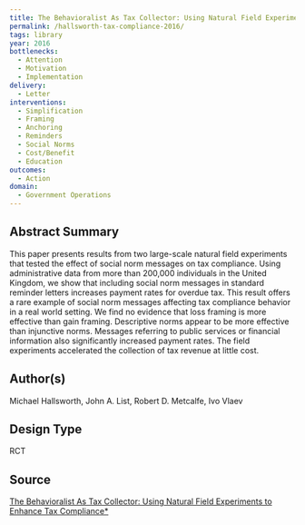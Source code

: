 ```yaml
---
title: The Behavioralist As Tax Collector: Using Natural Field Experiments to Enhance Tax Compliance
permalink: /hallsworth-tax-compliance-2016/
tags: library 
year: 2016
bottlenecks: 
  - Attention 
  - Motivation
  - Implementation
delivery: 
  - Letter 
interventions: 
  - Simplification 
  - Framing 
  - Anchoring 
  - Reminders 
  - Social Norms 
  - Cost/Benefit 
  - Education 
outcomes:  
  - Action 
domain: 
  - Government Operations
---
```

## Abstract Summary

This paper presents results from two large-scale natural field experiments
that tested the effect of social norm messages on tax compliance. Using
administrative data from more than 200,000 individuals in the United
Kingdom, we show that including social norm messages in standard
reminder letters increases payment rates for overdue tax. This result offers
a rare example of social norm messages affecting tax compliance behavior
in a real world setting. We find no evidence that loss framing is more
effective than gain framing. Descriptive norms appear to be more effective
than injunctive norms. Messages referring to public services or financial
information also significantly increased payment rates. The field
experiments accelerated the collection of tax revenue at little cost.

## Author(s)

Michael Hallsworth, John A. List, Robert D. Metcalfe, Ivo Vlaev

## Design Type

RCT

## Source

<a href="http://s3.amazonaws.com/fieldexperiments-papers/papers/00391.pdf">The Behavioralist As Tax Collector: Using Natural Field Experiments to Enhance Tax Compliance*</a>

